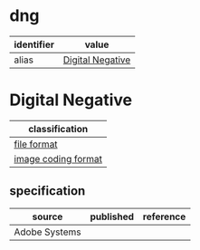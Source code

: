 # dng

| identifier     | value
| -------------- | -----
| alias          | [Digital Negative](#digital-negative)

# Digital Negative
| classification
| --------------
| [file format](file.md)
| [image coding format](image.md)

## specification
| source        | published         | reference
| ------------- | ----------------- | ---------
| Adobe Systems
